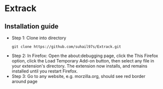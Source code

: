# Extrack
## Installation guide
- Step 1: Clone into directory
  ```
  git clone https://github.com/suhail97s/Extrack.git
  ```
- Step 2: In Firefox: Open the about:debugging page, click the This Firefox option, click the Load Temporary Add-on button, then select any file in your extension's directory.
The extension now installs, and remains installed until you restart Firefox.
- Step 3: Go to any website, e.g. morzilla.org, should see red border around page
